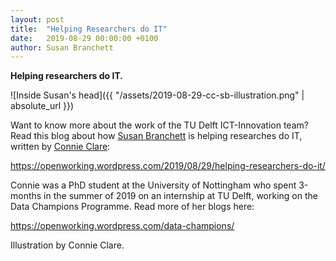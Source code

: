 ```yaml
---
layout: post
title:  "Helping Researchers do IT"
date:   2019-08-29 00:00:00 +0100
author: Susan Branchett
---
```

**Helping researchers do IT.**

![Inside Susan's head]({{ "/assets/2019-08-29-cc-sb-illustration.png" | absolute_url }})

Want to know more about the work of the TU Delft ICT-Innovation team? Read this blog about how [Susan Branchett](https://www.tudelft.nl/staff/s.e.branchett/) is helping researches do IT, written by [Connie Clare](https://www.linkedin.com/in/connie-clare/):

https://openworking.wordpress.com/2019/08/29/helping-researchers-do-it/

Connie was a PhD student at the University of Nottingham who spent 3-months in the summer of 2019 on an internship at TU Delft, working on the Data Champions Programme. Read more of her blogs here:

https://openworking.wordpress.com/data-champions/

Illustration by Connie Clare.
